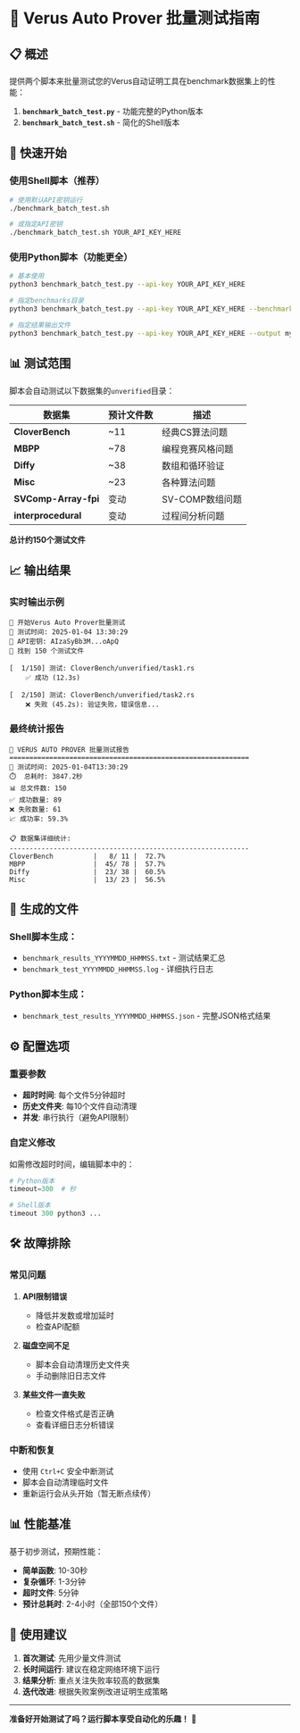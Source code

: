 # 🧪 Verus Auto Prover 批量测试指南

## 📋 概述

提供两个脚本来批量测试您的Verus自动证明工具在benchmark数据集上的性能：

1. **`benchmark_batch_test.py`** - 功能完整的Python版本
2. **`benchmark_batch_test.sh`** - 简化的Shell版本

## 🚀 快速开始

### 使用Shell脚本（推荐）

```bash
# 使用默认API密钥运行
./benchmark_batch_test.sh

# 或指定API密钥
./benchmark_batch_test.sh YOUR_API_KEY_HERE
```

### 使用Python脚本（功能更全）

```bash
# 基本使用
python3 benchmark_batch_test.py --api-key YOUR_API_KEY_HERE

# 指定benchmarks目录
python3 benchmark_batch_test.py --api-key YOUR_API_KEY_HERE --benchmarks-dir /path/to/benchmarks

# 指定结果输出文件
python3 benchmark_batch_test.py --api-key YOUR_API_KEY_HERE --output my_results.json
```

## 📊 测试范围

脚本会自动测试以下数据集的`unverified`目录：

| 数据集 | 预计文件数 | 描述 |
|--------|------------|------|
| **CloverBench** | ~11 | 经典CS算法问题 |
| **MBPP** | ~78 | 编程竞赛风格问题 |
| **Diffy** | ~38 | 数组和循环验证 |
| **Misc** | ~23 | 各种算法问题 |
| **SVComp-Array-fpi** | 变动 | SV-COMP数组问题 |
| **interprocedural** | 变动 | 过程间分析问题 |

**总计约150个测试文件**

## 📈 输出结果

### 实时输出示例
```
🚀 开始Verus Auto Prover批量测试
📅 测试时间: 2025-01-04 13:30:29
🔑 API密钥: AIzaSyBb3M...oApQ
📁 找到 150 个测试文件

[  1/150] 测试: CloverBench/unverified/task1.rs
    ✅ 成功 (12.3s)

[  2/150] 测试: CloverBench/unverified/task2.rs  
    ❌ 失败 (45.2s): 验证失败，错误信息...
```

### 最终统计报告
```
🎯 VERUS AUTO PROVER 批量测试报告
============================================================
📅 测试时间: 2025-01-04T13:30:29
⏱️  总耗时: 3847.2秒
📊 总文件数: 150
✅ 成功数量: 89
❌ 失败数量: 61
📈 成功率: 59.3%

📋 数据集详细统计:
------------------------------------------------------------
CloverBench          |   8/ 11 |  72.7%
MBPP                 |  45/ 78 |  57.7%
Diffy                |  23/ 38 |  60.5%
Misc                 |  13/ 23 |  56.5%
```

## 📁 生成的文件

### Shell脚本生成：
- `benchmark_results_YYYYMMDD_HHMMSS.txt` - 测试结果汇总
- `benchmark_test_YYYYMMDD_HHMMSS.log` - 详细执行日志

### Python脚本生成：
- `benchmark_test_results_YYYYMMDD_HHMMSS.json` - 完整JSON格式结果

## ⚙️ 配置选项

### 重要参数
- **超时时间**: 每个文件5分钟超时
- **历史文件夹**: 每10个文件自动清理
- **并发**: 串行执行（避免API限制）

### 自定义修改

如需修改超时时间，编辑脚本中的：
```python
# Python版本
timeout=300  # 秒

# Shell版本  
timeout 300 python3 ...
```

## 🛠️ 故障排除

### 常见问题

1. **API限制错误**
   - 降低并发数或增加延时
   - 检查API配额

2. **磁盘空间不足**
   - 脚本会自动清理历史文件夹
   - 手动删除旧日志文件

3. **某些文件一直失败**
   - 检查文件格式是否正确
   - 查看详细日志分析错误

### 中断和恢复

- 使用 `Ctrl+C` 安全中断测试
- 脚本会自动清理临时文件
- 重新运行会从头开始（暂无断点续传）

## 📊 性能基准

基于初步测试，预期性能：

- **简单函数**: 10-30秒
- **复杂循环**: 1-3分钟  
- **超时文件**: 5分钟
- **预计总耗时**: 2-4小时（全部150个文件）

## 🎯 使用建议

1. **首次测试**: 先用少量文件测试
2. **长时间运行**: 建议在稳定网络环境下运行
3. **结果分析**: 重点关注失败率较高的数据集
4. **迭代改进**: 根据失败案例改进证明生成策略

---

**准备好开始测试了吗？运行脚本享受自动化的乐趣！** 🚀